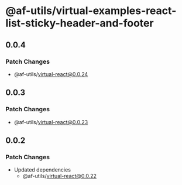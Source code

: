 # @af-utils/virtual-examples-react-list-sticky-header-and-footer

## 0.0.4

### Patch Changes

- @af-utils/virtual-react@0.0.24

## 0.0.3

### Patch Changes

- @af-utils/virtual-react@0.0.23

## 0.0.2

### Patch Changes

- Updated dependencies
  - @af-utils/virtual-react@0.0.22

